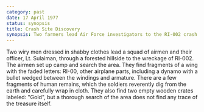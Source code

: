 ```yaml
---
category: past
date: 17 April 1977
status: synopsis
title: Crash Site Discovery
synopsis: Two farmers lead Air Force investigators to the RI-002 crash site, where they find human remains, but no gold. 
---
```



Two wiry men dressed in shabby clothes lead a squad of
airmen and their officer, Lt. Sulaiman, through a forested hillside to
the wreckage of RI-002. The airmen set up camp and search the area. They
find fragments of a wing with the faded letters: RI-00, other airplane
parts, including a dynamo with a bullet wedged between the windings and
armature. There are a few fragments of human remains, which the soldiers
reverently dig from the earth and carefully wrap in cloth. They also
find two empty wooden crates labeled: "Gold", but a thorough search of
the area does not find any trace of the treasure itself.

